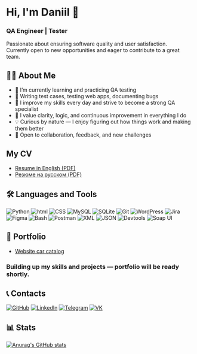 # Hi, I'm Daniil 👋  
### QA Engineer | Tester 

Passionate about ensuring software quality and user satisfaction.  
Currently open to new opportunities and eager to contribute to a great team. 

## 👨‍💻 About Me

- 🎯 I’m currently learning and practicing QA testing  
- 🐞 Writing test cases, testing web apps, documenting bugs   
- 🚀 I improve my skills every day and strive to become a strong QA specialist  
- 🧠 I value clarity, logic, and continuous improvement in everything I do 
- 💡 Curious by nature — I enjoy figuring out how things work and making them better  
- 🤝 Open to collaboration, feedback, and new challenges  

## My CV

- [Resume in English (PDF)](https://drive.google.com/file/d/1ioKmb7_jReHHyJoXVk8hvfBSNNj3CJYC/view?usp=sharing)  
- [Резюме на русском (PDF)](https://drive.google.com/file/d/1fdz3Xo72jTe3AeMTC_0dPpxv78iYIsut/view?usp=sharing)

## 🛠️ Languages and Tools

![Python](https://img.shields.io/badge/-Python-F9DC3E.svg?logo=Python&style=for-the-badge)
![html](https://img.shields.io/badge/HTML-E34F26.svg?logo=HTML5&style=for-the-badge&logoColor=white)
![CSS](https://img.shields.io/badge/CSS-1572B6.svg?logo=CSS&style=for-the-badge&logoColor=white)
![MySQL](https://img.shields.io/badge/MySQL-%2300f.svg?logo=mysql&style=for-the-badge&logoColor=white)
![SQLite](https://img.shields.io/badge/SQLite-%2307405e.svg?logo=sqlite&style=for-the-badge&logoColor=white)
![Git](https://img.shields.io/badge/Git-f04f33.svg?logo=git&style=for-the-badge&logoColor=white)
![WordPress](https://img.shields.io/badge/WordPress-2F4F4F.svg?logo=wordpress&style=for-the-badge&logoColor=white)
![Jira](https://img.shields.io/badge/Jira-0052CC?logo=jira&style=for-the-badge&logoColor=fff)
![Figma](https://img.shields.io/badge/Figma-E9967A?logo=figma&style=for-the-badge&logoColor=white)
![Bash](https://img.shields.io/badge/Bash-808080?logo=gnubash&style=for-the-badge&logoColor=fff)
![Postman](https://img.shields.io/badge/Postman-FF6C37?style=for-the-badge&logo=Postman&logoColor=white)
![XML](https://img.shields.io/badge/XML-767C52?logo=xml&style=for-the-badge&logoColor=fff)
![JSON](https://img.shields.io/badge/JSON-696969?logo=json&style=for-the-badge&logoColor=fff)
![Devtools](https://img.shields.io/badge/Devtools-0A0A0A?style=for-the-badge&logoColor=white)
![Soap UI](https://img.shields.io/badge/SOAPUI-FFFF00?style=for-the-badge&logoColor=white)

## 💼 Portfolio

- [Website car catalog](https://github.com/daniilg17/cars)

### Building up my skills and projects — portfolio will be ready shortly.

## 📞 Contacts
[![GitHub](https://img.shields.io/badge/Github-%23121011.svg?logo=GitHub&style=for-the-badge&logoColor=white)](https://github.com/daniilg17)
[![LinkedIn](https://custom-icon-badges.demolab.com/badge/LinkedIn-0A66C2?logo=linkedin-white&style=for-the-badge&logoColor=fff)](https://www.linkedin.com/in/daniilg17/)
[![Telegram](https://img.shields.io/badge/Telegram-2CA5E0?logo=telegram&style=for-the-badge&logoColor=white)](https://t.me/daniilg17)
[![VK](https://img.shields.io/badge/VK-%232E87FB.svg?&style=for-the-badge&logo=vk&logoColor=white)](https://vk.com/daniilg17)

## 📊 Stats
[![Anurag's GitHub stats](https://github-readme-stats.vercel.app/api?username=daniilg17&show_icons=true&theme=radical)](https://github.com/daniilg17/github-readme-stats)